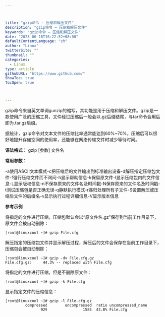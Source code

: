 ```yaml
---



title: "gzip命令 – 压缩和解压文件"
description: "gzip命令 – 压缩和解压文件"
keywords: "gzip命令 – 压缩和解压文件"
date: "2023-06-18T16:22:52+08:00"
defaultContentLanguage: "zh"
author: "Linux"
twitterSite: ""
thumbnail: ""
categories:
  - Linux
type: article
githubURL: "https://www.github.com/"
ShowToc: true
TocOpen: true



---
```


gzip命令来自英文单词gunzip的缩写，其功能是用于压缩和解压文件。gzip是一款使用广泛的压缩工具，文件经过压缩后一般会以.gz后缀结尾，与tar命令合用后即为.tar.gz后缀。

据统计，gzip命令对文本文件的压缩比率通常能达到60%~70%，压缩后可以很好地提升存储空间的使用率，还能够在网络传输文件时减少等待时间。

**语法格式：** gzip [参数] 文件名

**常用参数：**

-a使用ASCII文本模式-c把压缩后的文件输出到标准输出设备-d解压指定压缩包文件-f强行压缩文件而不询问-h显示帮助信息-k保留原文件-l显示压缩包内的文件信息-L显示版权信息-n不保存原来的文件名及时间戳-N保存原来的文件名及时间戳-t测试压缩包是否正确无误-q静默执行模式-r递归处理所有子文件-S设置解压或压缩后文件的后缀名-v显示执行过程详细信息-V显示版本信息

**参考示例**

将指定的文件进行压缩，压缩包默认会以“原文件名.gz”保存到当前工作目录下，原文件会被自动删除：

```
[root@linuxcool ~]# gzip File.cfg
```

解压指定的压缩包文件并显示解压过程，解压后的文件会保存在当前工作目录下，压缩包会被自动删除：

```
[root@linuxcool ~]# gzip -dv File.cfg.gz
File.cfg.gz:	 44.3% -- replaced with File.cfg
```

将指定的文件进行压缩，但是不删除原文件：

```
[root@linuxcool ~]# gzip -k File.cfg
```

显示指定文件的压缩信息：

```
[root@linuxcool ~]# gzip -l File.cfg.gz
         compressed        uncompressed  ratio uncompressed_name
                929                1585  43.8% File.cfg
```